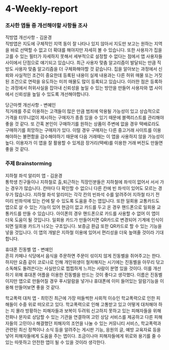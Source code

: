 # 4-Weekly-report

### 조사한 앱들 중 개선해야할 사항들 조사

 직방앱 개선사항 - 김윤경  
 직방앱은 지도에 구체적인 지역 동이 잘 나타나 있지 않아서 지도만 보고는 원하는 지역을 바로 선택할 수 없고 더 확대를 해야지만 자세히 볼 수 있습니다. 또한 사용자가 집을 고를 수 있는 필터가 자세하지 못해서 세부적으로 설정할 수 없다는 점에서 앱 사용자들 사이에서 단점으로 얘기되고 있습니다. 최근 사용자 맞춤 알고리즘이 발달되는 만큼 직방도 사용자 맞춤 알고리즘을 더 구체화해야할 것 같습니다. 집을 알아보는 과정에서 신뢰와 사실적인 조건이 중요한데 등록된 내용이 실제 내용과는 다른 허위 매물 또는 거짓된 조건으로 연락을 유도하는 미끼 매물도 많이 등록되고 있습니다. 이러한 점은 등록하는 과정에서 허위사실을 잡아내 신뢰성을 높일 수 있는 방안을 만들어 사용자와 앱 사이에서 신뢰성을 높일 수 있도록 개선해야합니다.
 
 당근마켓 개선사항 - 변예인  
 직거래를 주로 이용하는 고객들이 많은 만큼 범죄에 악용될 가능성이 있고 상습적으로 가격을 터무니없이 제시하는 구매자가 종종 있을 수 있기 때문에 블랙리스트를 관리해야 좋을 것 같다.
또 간혹 본인이 구매하기를 원하는 상품이 주변에 없을 경우 택배로라도 구매하기를 희망하는 구매자가 있다. 이럴 경우 구매자는 다른 중고거래 사이트를 이용해야하는 불편함을 감수해야하기 때문에 다음 거래때는 이 앱을 사용하지 않을 가능성이 높다. 이용자가 이 앱을 잘 활용할 수 있게끔 장거리(택배)를 이용한 거래 버전도 만들면 좋을 것 같다.



### 주제 Brainstorming

지하철 좌석 알리미 앱 - 김윤경  
 통학생 친구들이나 지하철로 출,퇴근하는 직장인분들은 지하철에 좌석이 없어서 서서 가는 경우가 많습니다. 칸마다 다 확인할 수 없으니 다른 칸에 빈 좌석이 있어도 모르는 경우가 많습니다. 지하철 좌석 알리미는 각각 칸의 빈좌석 수를 알려주어 지하철 타기 전 미리 빈좌석에 있는 칸에 탈 수 있도록 도움을 주는 앱입니다. 또한 일회용 교통카드도 앱으로 살 수 있는 기능이 있어 현금이 없고 카드를 두고 온 경우 핸드폰으로 일회용 교통카드를 만들 수 있습니다. 아이폰의 경우 핸드폰으로 카드를 사용할 수 없어 이 앱이 더욱 도움이 될 것입니다. 일회용 카드가 만들어지면 QR카드로 변경되어 기계에 인식이 되면 일회용 카드가 나오는 구조입니다. 보증금 환급 또한 QR카드로 할 수 있는 기능을 넣을 것입니다. 이 앱의 개발은 지하철 이용에 있어서 편리성을 더욱 높여줄 것이라 기대합니다.

휴대폰 진동벨 앱 - 변예인  
 흔히 카페나 식당에서 음식을 주문하면 주문이 섞이지 않게 진동벨을 쥐어주고는 한다. 하지만 요즘 같이 코로나로 인해 개인위생이 철저해지는 시기에는 진동벨을 아무리  닦고 소독해도 돌려쓴다는 사실만으로 찝찝하게 느끼는 사람이 분명 있을 것이다. 이를 개선하기 위해 휴대폰 어플을 이용한 진동벨을 만드는 것이 좋다고 생각했다. 이름은 진동벨이지만 앱으로 만들어질 경우 푸시알람을 넣거나 휴대폰에 이미 들어있는 알람기능을 이용해 만들어보면 좋을 것 같다.

학교폭력 대처 앱 - 최민진 
 최근에 가장 떠들썩한 사회적 이슈인 학교폭력으로 인한 피해들이 수중 위로 떠오르고 있다. 학교폭력으로 인해 고통받고 있고 어떻게 대처해야 하는 지 몰라 방황하는 피해자들과 보복이 두려워 신고하지 못하고 있는 피해자들을 위해 전화나 문자로 상담할 수 있는 기관을 연결하여 고민 상담 서비스를 제공하고 다른 피해자들의 고민이나 해결했던 피해자의 조언을 나눌 수 있는 커뮤니티 서비스, 학교폭력과 관련된 최신 정책이나 소식 등을 알려주는 게시판 기능, 응원의 글, 예방 교육자료 등을 넣어 피해자들에게 도움을 주는 앱이다. 조금이나마 피해자들에게 위로와 용기를 줄 수 있는 따뜻하고 안전한 앱이 될 수 있을 것이라 생각한다.
